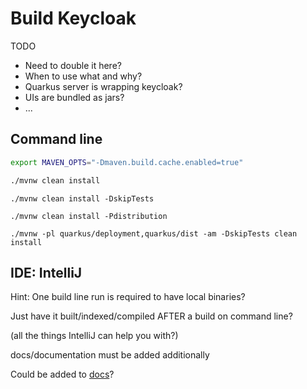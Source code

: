 # Build Keycloak

TODO
- Need to double it here?
- When to use what and why?
- Quarkus server is wrapping keycloak?
- UIs are bundled as jars?
- ...

## Command line

```bash
export MAVEN_OPTS="-Dmaven.build.cache.enabled=true"
```

```bash
./mvnw clean install
```

```
./mvnw clean install -DskipTests
```

```
./mvnw clean install -Pdistribution
```

```
./mvnw -pl quarkus/deployment,quarkus/dist -am -DskipTests clean install
```

## IDE: IntelliJ
Hint: One build line run is required to have local binaries?

Just have it built/indexed/compiled AFTER a build on command line?

(all the things IntelliJ can help you with?)

docs/documentation must be added additionally

Could be added to [docs](./docs/pom.xml)?
